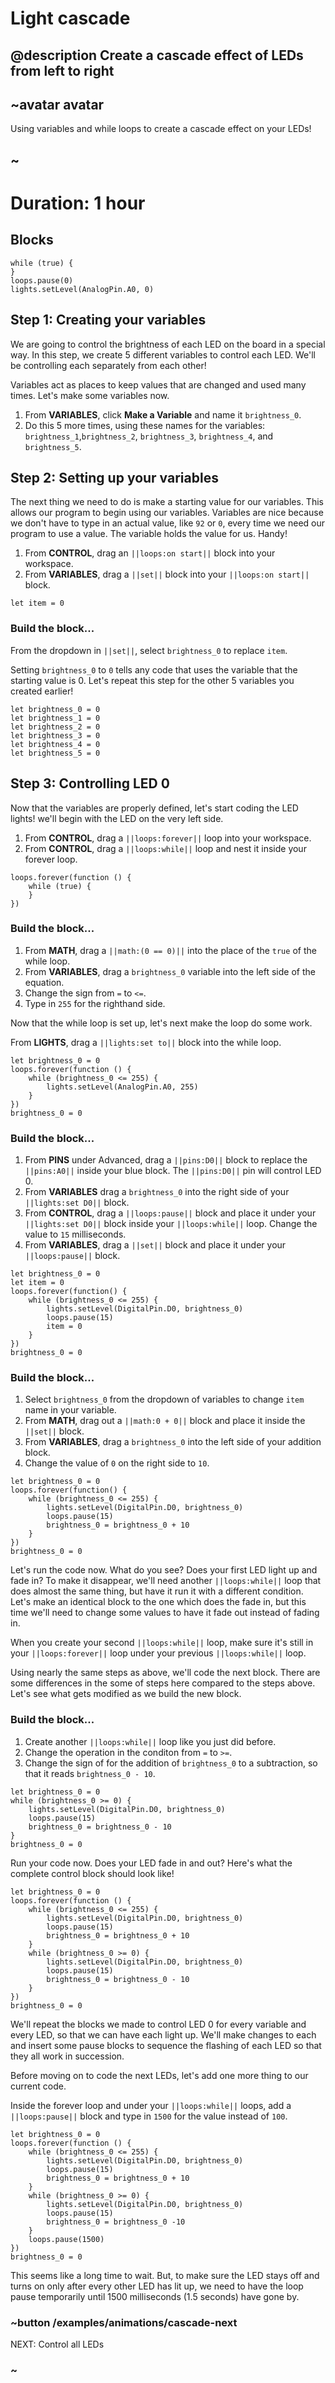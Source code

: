 # Light cascade

## @description Create a cascade effect of LEDs from left to right

## ~avatar avatar

Using variables and while loops to create a cascade effect on your LEDs!

## ~

# Duration: 1 hour

## Blocks

```cards
while (true) {
}
loops.pause(0)
lights.setLevel(AnalogPin.A0, 0)
```

## Step 1: Creating your variables

We are going to control the brightness of each LED on the board in a special way. In this step, we create 5 different variables to control each LED. We'll be controlling each separately from each other!

Variables act as places to keep values that are changed and used many times. Let's make some variables now.

1. From **VARIABLES**, click **Make a Variable** and name it ``brightness_0``.
2. Do this 5 more times, using these names for the variables: ``brightness_1``,``brightness_2``, ``brightness_3``, ``brightness_4``, and ``brightness_5``.

## Step 2: Setting up your variables

The next thing we need to do is make a starting value for our variables. This allows our program to begin using our variables. Variables are nice because we don't have to type in an actual value, like `92` or `0`, every time we need our program to use a value. The variable holds the value for us. Handy!

1. From **CONTROL**, drag an ``||loops:on start||`` block into your workspace.
2. From **VARIABLES**, drag a ``||set||`` block into your ``||loops:on start||`` block.

```blocks
let item = 0
```

### Build the block...

From the dropdown in ``||set||``, select ``brightness_0`` to replace ``item``.

Setting ``brightness_0`` to `0` tells any code that uses the variable that the starting value is 0. Let's repeat this step for the other 5 variables you created earlier!

```blocks
let brightness_0 = 0
let brightness_1 = 0
let brightness_2 = 0
let brightness_3 = 0
let brightness_4 = 0
let brightness_5 = 0
``` 

## Step 3: Controlling LED 0

Now that the variables are properly defined, let's start coding the LED lights! we'll begin with the LED on the very left side.

1. From **CONTROL**, drag a ``||loops:forever||`` loop into your workspace.
2. From **CONTROL**, drag a ``||loops:while||`` loop and nest it inside your forever loop.

```blocks
loops.forever(function () {
    while (true) {
    }
})
``` 

### Build the block...

1. From **MATH**, drag a ``||math:(0 == 0)||`` into the place of the ``true`` of the while loop.
2. From **VARIABLES**, drag a ``brightness_0`` variable into the left side of the equation.
3. Change the sign from ``=`` to ``<=``.
4. Type in ``255`` for the righthand side.

Now that the while loop is set up, let's next make the loop do some work.

From **LIGHTS**, drag a ``||lights:set to||`` block into the while loop.

```blocks
let brightness_0 = 0
loops.forever(function () {
    while (brightness_0 <= 255) {
        lights.setLevel(AnalogPin.A0, 255)
    }
})
brightness_0 = 0
```

### Build the block...

1. From **PINS** under Advanced, drag a ``||pins:D0||`` block to replace the ``||pins:A0||`` inside your blue block. The ``||pins:D0||`` pin will control LED 0.
2. From **VARIABLES** drag a ``brightness_0`` into the right side of your ``||lights:set D0||`` block.
3. From **CONTROL**, drag a ``||loops:pause||`` block and place it under your ``||lights:set D0||`` block inside your ``||loops:while||`` loop. Change the value to ``15`` milliseconds.
4. From **VARIABLES**, drag a ``||set||`` block and place it under your ``||loops:pause||`` block.

```blocks
let brightness_0 = 0
let item = 0
loops.forever(function() {
    while (brightness_0 <= 255) {
        lights.setLevel(DigitalPin.D0, brightness_0)
        loops.pause(15)
        item = 0
    }
})
brightness_0 = 0
```

### Build the block...

1. Select ``brightness_0`` from the dropdown of variables to change ``item`` name in your variable.
2. From **MATH**, drag out a ``||math:0 + 0||`` block and place it inside the ``||set||`` block.
3. From **VARIABLES**, drag a ``brightness_0`` into the left side of your addition block.
4. Change the value of `0` on the right side to `10`.

```blocks
let brightness_0 = 0
loops.forever(function() {
    while (brightness_0 <= 255) {
        lights.setLevel(DigitalPin.D0, brightness_0)
        loops.pause(15)
        brightness_0 = brightness_0 + 10
    }
})
brightness_0 = 0
```

Let's run the code now. What do you see? Does your first LED light up and fade in? To make it disappear, we'll need another ``||loops:while||`` loop that does almost the same thing, but have it run it with a different condition. Let's make an identical block to the one which does the fade in, but this time we'll need to change some values to have it fade out instead of fading in.

When you create your second ``||loops:while||`` loop, make sure it's still in your ``||loops:forever||`` loop under your previous ``||loops:while||`` loop.

Using nearly the same steps as above, we'll code the next block. There are some differences in the some of steps here compared to the steps above. Let's see what gets modified as we build the new block.

### Build the block...

1. Create another ``||loops:while||`` loop like you just did before.
2. Change the operation in the conditon from ``=`` to ``>=``.
3. Change the sign of for the addition of ``brightness_0`` to a subtraction, so that it reads ``brightness_0 - 10``.

```blocks
let brightness_0 = 0
while (brightness_0 >= 0) {
    lights.setLevel(DigitalPin.D0, brightness_0)
    loops.pause(15)
    brightness_0 = brightness_0 - 10
}
brightness_0 = 0
```
Run your code now. Does your LED fade in and out? Here's what the complete control block should look like!

```blocks
let brightness_0 = 0
loops.forever(function () {
    while (brightness_0 <= 255) {
        lights.setLevel(DigitalPin.D0, brightness_0)
        loops.pause(15)
        brightness_0 = brightness_0 + 10
    }
    while (brightness_0 >= 0) {
        lights.setLevel(DigitalPin.D0, brightness_0)
        loops.pause(15)
        brightness_0 = brightness_0 - 10
    }
})
brightness_0 = 0
```

We'll repeat the blocks we made to control LED 0 for every variable and every LED, so that we can have each light up. We'll make changes to each and insert some pause blocks to sequence the flashing of each LED so that they all work in succession.

Before moving on to code the next LEDs, let's add one more thing to our current code.

Inside the forever loop and under your ``||loops:while||`` loops, add a ``||loops:pause||`` block and type in ``1500`` for the value instead of ``100``.

```blocks
let brightness_0 = 0
loops.forever(function () {
    while (brightness_0 <= 255) {
        lights.setLevel(DigitalPin.D0, brightness_0)
        loops.pause(15)
        brightness_0 = brightness_0 + 10
    }
    while (brightness_0 >= 0) {
        lights.setLevel(DigitalPin.D0, brightness_0)
        loops.pause(15)
        brightness_0 = brightness_0 -10 
    }
    loops.pause(1500)
})
brightness_0 = 0
```

This seems like a long time to wait. But, to make sure the LED stays off and turns on only after every other LED has lit up, we need to have the loop pause temporarily until 1500 milliseconds (1.5 seconds) have gone by.

### ~button /examples/animations/cascade-next
NEXT: Control all LEDs
### ~